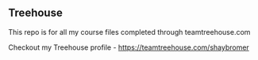 ## Treehouse

This repo is for all my course files completed through teamtreehouse.com

Checkout my Treehouse profile  - https://teamtreehouse.com/shaybromer